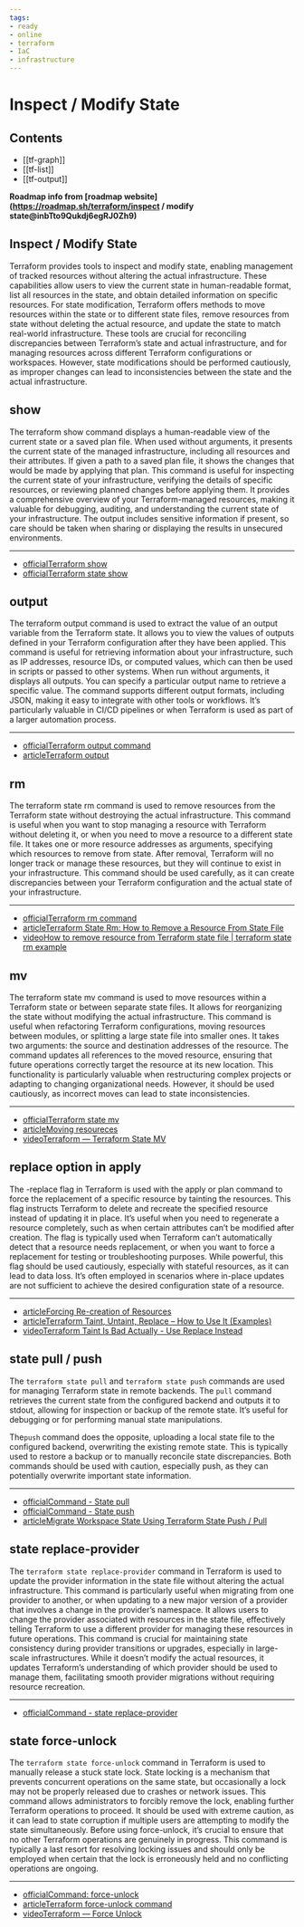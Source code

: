 ```yaml
---
tags:
- ready
- online
- terraform
- IaC
- infrastructure
---
```


# Inspect / Modify State

## Contents

- [[tf-graph]]
- [[tf-list]]
- [[tf-output]]

__Roadmap info from [roadmap website](<https://roadmap.sh/terraform/inspect> / modify state@inbTto9Qukdj6egRJ0Zh9)__

## Inspect / Modify State

Terraform provides tools to inspect and modify state, enabling management of tracked resources without altering the actual infrastructure. These capabilities allow users to view the current state in human-readable format, list all resources in the state, and obtain detailed information on specific resources. For state modification, Terraform offers methods to move resources within the state or to different state files, remove resources from state without deleting the actual resource, and update the state to match real-world infrastructure. These tools are crucial for reconciling discrepancies between Terraform’s state and actual infrastructure, and for managing resources across different Terraform configurations or workspaces. However, state modifications should be performed cautiously, as improper changes can lead to inconsistencies between the state and the actual infrastructure.

## show

The terraform show command displays a human-readable view of the current state or a saved plan file. When used without arguments, it presents the current state of the managed infrastructure, including all resources and their attributes. If given a path to a saved plan file, it shows the changes that would be made by applying that plan. This command is useful for inspecting the current state of your infrastructure, verifying the details of specific resources, or reviewing planned changes before applying them. It provides a comprehensive overview of your Terraform-managed resources, making it valuable for debugging, auditing, and understanding the current state of your infrastructure. The output includes sensitive information if present, so care should be taken when sharing or displaying the results in unsecured environments.

---

- [officialTerraform show](https://developer.hashicorp.com/terraform/cli/commands/show)
- [officialTerraform state show](https://developer.hashicorp.com/terraform/cli/commands/state/show)

## output

The terraform output command is used to extract the value of an output variable from the Terraform state. It allows you to view the values of outputs defined in your Terraform configuration after they have been applied. This command is useful for retrieving information about your infrastructure, such as IP addresses, resource IDs, or computed values, which can then be used in scripts or passed to other systems. When run without arguments, it displays all outputs. You can specify a particular output name to retrieve a specific value. The command supports different output formats, including JSON, making it easy to integrate with other tools or workflows. It’s particularly valuable in CI/CD pipelines or when Terraform is used as part of a larger automation process.

---

- [officialTerraform output command](https://developer.hashicorp.com/terraform/cli/commands/output)
- [articleTerraform output](https://learning-ocean.com/tutorials/terraform/terraform-output/)

## rm

The terraform state rm command is used to remove resources from the Terraform state without destroying the actual infrastructure. This command is useful when you want to stop managing a resource with Terraform without deleting it, or when you need to move a resource to a different state file. It takes one or more resource addresses as arguments, specifying which resources to remove from state. After removal, Terraform will no longer track or manage these resources, but they will continue to exist in your infrastructure. This command should be used carefully, as it can create discrepancies between your Terraform configuration and the actual state of your infrastructure.

---

- [officialTerraform rm command](https://developer.hashicorp.com/terraform/cli/commands/state/rm)
- [articleTerraform State Rm: How to Remove a Resource From State File](https://spacelift.io/blog/terraform-state-rm)
- [videoHow to remove resource from Terraform state file | terraform state rm example](https://www.youtube.com/watch?v=uK__Ls6an1c)

## mv

The terraform state mv command is used to move resources within a Terraform state or between separate state files. It allows for reorganizing the state without modifying the actual infrastructure. This command is useful when refactoring Terraform configurations, moving resources between modules, or splitting a large state file into smaller ones. It takes two arguments: the source and destination addresses of the resource. The command updates all references to the moved resource, ensuring that future operations correctly target the resource at its new location. This functionality is particularly valuable when restructuring complex projects or adapting to changing organizational needs. However, it should be used cautiously, as incorrect moves can lead to state inconsistencies.

---

- [officialTerraform state mv](https://developer.hashicorp.com/terraform/cli/commands/state/mv)
- [articleMoving resoureces](https://developer.hashicorp.com/terraform/cli/state/move)
- [videoTerraform — Terraform State MV](https://www.youtube.com/watch?v=i10IMXn3l0o)

## replace option in apply

The -replace flag in Terraform is used with the apply or plan command to force the replacement of a specific resource by tainting the resources. This flag instructs Terraform to delete and recreate the specified resource instead of updating it in place. It’s useful when you need to regenerate a resource completely, such as when certain attributes can’t be modified after creation. The flag is typically used when Terraform can’t automatically detect that a resource needs replacement, or when you want to force a replacement for testing or troubleshooting purposes. While powerful, this flag should be used cautiously, especially with stateful resources, as it can lead to data loss. It’s often employed in scenarios where in-place updates are not sufficient to achieve the desired configuration state of a resource.

---

- [articleForcing Re-creation of Resources](https://developer.hashicorp.com/terraform/cli/state/taint)
- [articleTerraform Taint, Untaint, Replace – How to Use It (Examples)](https://spacelift.io/blog/terraform-taint)
- [videoTerraform Taint Is Bad Actually - Use Replace Instead](https://www.youtube.com/watch?v=v_T1fuYGjV0)

## state pull / push

The `terraform state pull` and `terraform state push` commands are used for managing Terraform state in remote backends. The `pull` command retrieves the current state from the configured backend and outputs it to stdout, allowing for inspection or backup of the remote state. It’s useful for debugging or for performing manual state manipulations.

The`push` command does the opposite, uploading a local state file to the configured backend, overwriting the existing remote state. This is typically used to restore a backup or to manually reconcile state discrepancies. Both commands should be used with caution, especially push, as they can potentially overwrite important state information.

---

- [officialCommand - State pull](https://developer.hashicorp.com/terraform/cli/commands/state/pull)
- [officialCommand - State push](https://developer.hashicorp.com/terraform/cli/commands/state/push)
- [articleMigrate Workspace State Using Terraform State Push / Pull](https://support.hashicorp.com/hc/en-us/articles/360001151948-Migrate-Workspace-State-Using-Terraform-State-Push-Pull)

## state replace-provider

The `terraform state replace-provider` command in Terraform is used to update the provider information in the state file without altering the actual infrastructure. This command is particularly useful when migrating from one provider to another, or when updating to a new major version of a provider that involves a change in the provider’s namespace. It allows users to change the provider associated with resources in the state file, effectively telling Terraform to use a different provider for managing these resources in future operations. This command is crucial for maintaining state consistency during provider transitions or upgrades, especially in large-scale infrastructures. While it doesn’t modify the actual resources, it updates Terraform’s understanding of which provider should be used to manage them, facilitating smooth provider migrations without requiring resource recreation.

---

- [officialCommand - state replace-provider](https://developer.hashicorp.com/terraform/cli/commands/state/replace-provider)

## state force-unlock

The `terraform state force-unlock` command in Terraform is used to manually release a stuck state lock. State locking is a mechanism that prevents concurrent operations on the same state, but occasionally a lock may not be properly released due to crashes or network issues. This command allows administrators to forcibly remove the lock, enabling further Terraform operations to proceed. It should be used with extreme caution, as it can lead to state corruption if multiple users are attempting to modify the state simultaneously. Before using force-unlock, it’s crucial to ensure that no other Terraform operations are genuinely in progress. This command is typically a last resort for resolving locking issues and should only be employed when certain that the lock is erroneously held and no conflicting operations are ongoing.

---

- [officialCommand: force-unlock](https://developer.hashicorp.com/terraform/cli/commands/force-unlock)
- [articleTerraform force-unlock command](https://spacelift.io/blog/terraform-force-unlock)
- [videoTerraform — Force Unlock](https://www.youtube.com/watch?v=qVs9pLaXSeg)
